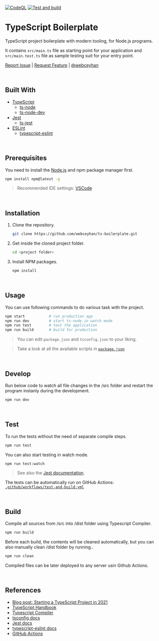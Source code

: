 [![CodeQL](https://github.com/webceyhan/ts-boilerplate/actions/workflows/codeql-analysis.yml/badge.svg)](https://github.com/webceyhan/ts-boilerplate/actions/workflows/codeql-analysis.yml)
[![Test and build](https://github.com/webceyhan/ts-boilerplate/actions/workflows/test-and-build.yml/badge.svg)](https://github.com/webceyhan/ts-boilerplate/actions/workflows/test-and-build.yml)

<!-- Title -->

# TypeScript Boilerplate

<!-- Description -->

TypeScript project boilerplate with modern tooling, for Node.js programs.

It contains `src/main.ts` file as starting point for your application
and `src/main.test.ts` file as sample testing suit for your entry point.

[Report Issue](https://github.com/webceyhan/ts-boilerplate/issues) |
[Request Feature](https://github.com/webceyhan/ts-boilerplate/pulls) |
[@webceyhan](https://twitter.com/webceyhan)

<br>
<!-- Built With -->

## Built With

- [TypeScript](https://www.typescriptlang.org)
  - [ts-node](https://typestrong.org/ts-node)
  - [ts-node-dev](https://github.com/wclr/ts-node-dev)
- [Jest](https://jestjs.io/docs/getting-started)
  - [ts-jest](https://www.npmjs.com/package/ts-jest)
- [ESLint](https://eslint.org)
  - [typescript-eslint](https://github.com/typescript-eslint/typescript-eslint)

<br>
<!-- Prerequisites -->

## Prerequisites

You need to install the [Node.js](https://nodejs.dev/) and npm package manager first.

```sh
npm install npm@latest -g
```

> Recommended IDE settings:
> [VSCode](https://code.visualstudio.com/)

<br>
<!-- Installation -->

## Installation

1. Clone the repository.
   ```sh
   git clone https://github.com/webceyhan/ts-boilerplate.git
   ```
2. Get inside the cloned project folder.
   ```sh
   cd <project folder>
   ```
3. Install NPM packages.
   ```sh
   npm install
   ```

<br>

## Usage

You can use following commands to do various task with the project.

```sh
npm start           # run production app
npm run dev         # start ts-node in watch mode
npm run test        # test the application
npm run build       # build for production
```

> You can edit `package.json` and `tsconfig.json` to your liking.

> Take a look at all the available scripts in [`package.json`](https://github.com/webceyhan/ts-boilerplate/blob/master/package.json)

<br>

## Develop

Run below code to watch all file changes in the /src folder and restart the program instanly during the development.

```sh
npm run dev
```

<br>

## Test

To run the tests without the need of separate compile steps.

```sh
npm run test
```

You can also start testing in watch mode.

```sh
npm run test:watch
```

> See also the [Jest documentation](https://jestjs.io/docs/getting-started).

The tests can be automatically run on GitHub Actions: [`.github/workflows/test-and-build.yml`](https://github.com/webceyhan/ts-boilerplate/blob/master/.github/workflows/test-and-build.yml)

<br>

## Build

Compile all sources from /src into /dist folder using Typescript Compiler.

```sh
npm run build
```

Before each build, the contents will be cleaned automatically,
but you can also manually clean /dist folder by running..

```sh
npm run clean
```

Compiled files can be later deployed to any server usin Github Actions.

<br>

## References

- [Blog post: Starting a TypeScript Project in 2021](https://www.metachris.com/2021/03/bootstrapping-a-typescript-node.js-project/)
- [TypeScript Handbook](https://www.typescriptlang.org/docs/handbook/intro.html)
- [Typescript Compiler](https://www.typescriptlang.org/docs/handbook/compiler-options.html)
- [tsconfig docs](https://www.typescriptlang.org/tsconfig)
- [Jest docs](https://jestjs.io/docs/getting-started)
- [typescript-eslint docs](https://github.com/typescript-eslint/typescript-eslint/blob/master/docs/getting-started/linting/README.md)
- [GitHub Actions](https://docs.github.com/en/actions)
